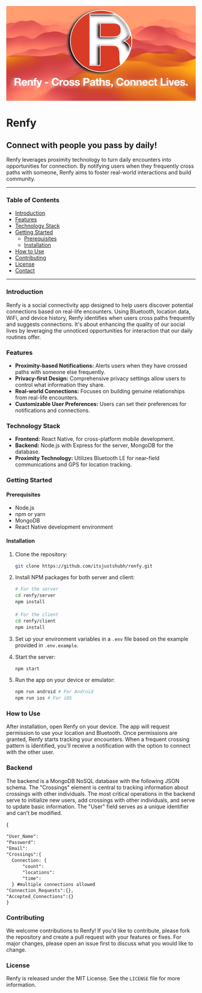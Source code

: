 ![Renfy Banner](assets/renfy-banner.jpg)
# Renfy
## Connect with people you pass by daily!
Renfy leverages proximity technology to turn daily encounters into opportunities for connection. By notifying users when they frequently cross paths with someone, Renfy aims to foster real-world interactions and build community.

---

### Table of Contents
- [Introduction](#introduction)
- [Features](#features)
- [Technology Stack](#technology-stack)
- [Getting Started](#getting-started)
    - [Prerequisites](#prerequisites)
    - [Installation](#installation)
- [How to Use](#how-to-use)
- [Contributing](#contributing)
- [License](#license)
- [Contact](#contact)

---

### Introduction

Renfy is a social connectivity app designed to help users discover potential connections based on real-life encounters. Using Bluetooth, location data, WiFi, and device history, Renfy identifies when users cross paths frequently and suggests connections. It's about enhancing the quality of our social lives by leveraging the unnoticed opportunities for interaction that our daily routines offer.

### Features

- **Proximity-based Notifications:** Alerts users when they have crossed paths with someone else frequently.
- **Privacy-first Design:** Comprehensive privacy settings allow users to control what information they share.
- **Real-world Connections:** Focuses on building genuine relationships from real-life encounters.
- **Customizable User Preferences:** Users can set their preferences for notifications and connections.

### Technology Stack

- **Frontend:** React Native, for cross-platform mobile development.
- **Backend:** Node.js with Express for the server, MongoDB for the database.
- **Proximity Technology:** Utilizes Bluetooth LE for near-field communications and GPS for location tracking.

### Getting Started

#### Prerequisites

- Node.js
- npm or yarn
- MongoDB
- React Native development environment

#### Installation

1. Clone the repository:
    ```bash
    git clone https://github.com/itsjustshubh/renfy.git
    ```
2. Install NPM packages for both server and client:
    ```bash
    # For the server
    cd renfy/server
    npm install

    # For the client
    cd renfy/client
    npm install
    ```
3. Set up your environment variables in a `.env` file based on the example provided in `.env.example`.

4. Start the server:
    ```bash
    npm start
    ```
5. Run the app on your device or emulator:
    ```bash
    npm run android # For Android
    npm run ios # For iOS
    ```

### How to Use

After installation, open Renfy on your device. The app will request permission to use your location and Bluetooth. Once permissions are granted, Renfy starts tracking your encounters. When a frequent crossing pattern is identified, you'll receive a notification with the option to connect with the other user.

### Backend
The backend is a MongoDB NoSQL database with the following JSON schema. The "Crossings" element is central to tracking information about crossings with other individuals. The most critical operations in the backend serve to initialize new users, add crossings with other individuals, and serve to update basic information. The "User" field serves as a unique identifier and can't be modified.

{
```"Real_Name":
"User_Name":
"Password":
"Email":
"Crossings":{   
  Connection: { 
      "count":
      "locations":
      "time":
  } #multiple connections allowed
"Connection_Requests":{}, 
"Accepted_Connections":{} 
}
```


### Contributing

We welcome contributions to Renfy! If you'd like to contribute, please fork the repository and create a pull request with your features or fixes. For major changes, please open an issue first to discuss what you would like to change.

### License

Renfy is released under the MIT License. See the `LICENSE` file for more information.
